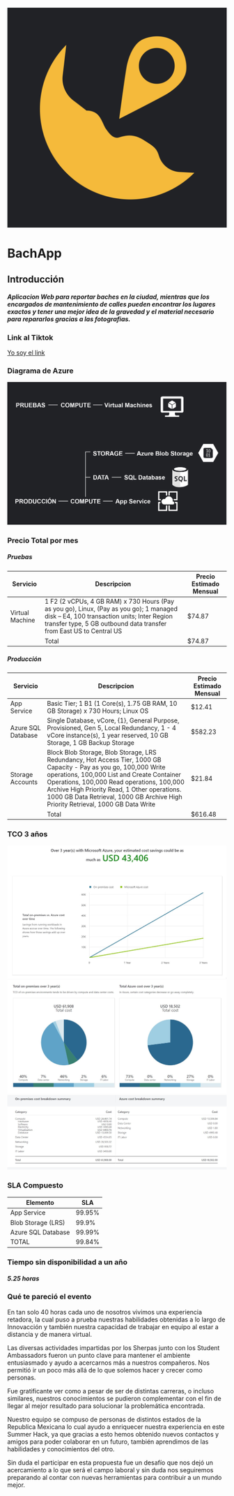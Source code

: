 ![Logo BachApp](img/LOGO-01.svg)

# BachApp

## Introducción

##### Aplicacion Web para reportar baches en la ciudad, mientras que los encargados de mantenimiento de calles pueden encontrar los lugares exactos y tener una mejor idea de la gravedad y el material necesario para repararlos gracias a las fotografias.

### Link al Tiktok
[Yo soy el link](https://vm.tiktok.com/ZMd3J9hb2/)

### Diagrama de Azure
![Diagrama](docs/Diagrama-01.jpg)

### Precio Total por mes
##### Pruebas
| Servicio | Descripcion | Precio Estimado Mensual |
| ------ | ------ | ------ |
| Virtual Machine | 1 F2 (2 vCPUs, 4 GB RAM) x 730 Hours (Pay as you go), Linux,  (Pay as you go); 1 managed disk – E4, 100 transaction units; Inter Region transfer type, 5 GB outbound data transfer from East US to Central US | $74.87 |
|  | Total | $74.87|
##### Producción

| Servicio | Descripcion | Precio Estimado Mensual |
| ------ | ------ | ------ |
| App Service | Basic Tier; 1 B1 (1 Core(s), 1.75 GB RAM, 10 GB Storage) x 730 Hours; Linux OS | $12.41 |
| Azure SQL Database | Single Database, vCore, {1}, General Purpose, Provisioned, Gen 5, Local Redundancy, 1 - 4 vCore instance(s), 1 year reserved, 10 GB Storage, 1 GB Backup Storage | $582.23 |
| Storage Accounts | Block Blob Storage, Blob Storage, LRS Redundancy, Hot Access Tier, 1000 GB Capacity - Pay as you go, 100,000 Write operations, 100,000 List and Create Container Operations, 100,000 Read operations, 100,000 Archive High Priority Read, 1 Other operations. 1000 GB Data Retrieval, 1000 GB Archive High Priority Retrieval, 1000 GB Data Write | $21.84 |
|  | Total | $616.48 |

### TCO 3 años
![Ahorro en 3 Años](docs/TCO_1.jpg)
![Comparacion de gastos](docs/TCO_2.jpg)
![Resumen detallado](docs/TCO_3.jpg)

### SLA Compuesto
| Elemento | SLA |
| ------ | ------ |
| App Service | 99.95% |
| Blob Storage (LRS) | 99.9% |
| Azure SQL Database | 99.99% |
| TOTAL | 99.84% |

### Tiempo sin disponibilidad a un año
##### 5.25 horas

### Qué te pareció el evento
En tan solo 40 horas cada uno de nosotros vivimos una experiencia retadora, la cual puso a prueba nuestras habilidades obtenidas a lo largo de Innovacción y también nuestra capacidad de trabajar en equipo al estar a distancia y de manera virtual.

Las diversas actividades impartidas por los Sherpas junto con los Student Ambassadors fueron un punto clave para mantener el ambiente entusiasmado y ayudo a acercarnos más a nuestros compañeros. Nos permitió ir un poco más allá de lo que solemos hacer y crecer como personas.

Fue gratificante ver como a pesar de ser de distintas carreras, o incluso similares, nuestros conocimientos se pudieron complementar con el fin de llegar al mejor resultado para solucionar la problemática encontrada.

Nuestro equipo se compuso de personas de distintos estados de la Republica Mexicana lo cual ayudo a enriquecer nuestra experiencia en este Summer Hack, ya que gracias a esto hemos obtenido nuevos contactos y amigos para poder colaborar en un futuro, también aprendimos de las habilidades y conocimientos del otro.

Sin duda el participar en esta propuesta fue un desafío que nos dejó un acercamiento a lo que será el campo laboral y sin duda nos seguiremos preparando al contar con nuevas herramientas para contribuir a un mundo mejor.